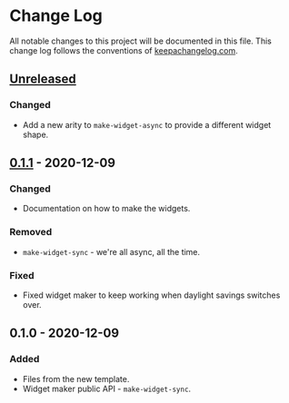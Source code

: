 # Change Log
All notable changes to this project will be documented in this file. This change log follows the conventions of [keepachangelog.com](http://keepachangelog.com/).

## [Unreleased]
### Changed
- Add a new arity to `make-widget-async` to provide a different widget shape.

## [0.1.1] - 2020-12-09
### Changed
- Documentation on how to make the widgets.

### Removed
- `make-widget-sync` - we're all async, all the time.

### Fixed
- Fixed widget maker to keep working when daylight savings switches over.

## 0.1.0 - 2020-12-09
### Added
- Files from the new template.
- Widget maker public API - `make-widget-sync`.

[Unreleased]: https://github.com/your-name/exercise/compare/0.1.1...HEAD
[0.1.1]: https://github.com/your-name/exercise/compare/0.1.0...0.1.1
